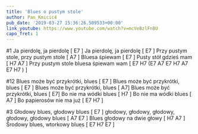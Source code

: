 ```yaml
---
title: 'Blues o pustym stole'
author: Pan_Kmicic4
pub_date: '2019-03-27 15:36:26.509533+00:00'
link_youtube: https://www.youtube.com/watch?v=mcVeBzlFnBU
capo_fret: 1
---
```


#1 
Ja pierdolę, ja pierdolę [ E7 ]
Ja pierdolę, ja pierdolę [ E7 ]
Przy pustym stole, przy pustym stole [ A7 ]
Bluesa śpiewam [ E7 ]
Pusty stół gdzieś mam [ H7 A7 ]
Przy pustym stole bluesa śpiewam wam [ E7 H7 (E7 A7 E7 H7 A7 E7 H7 ) ]

#12
Blues może być przykrótki, blues [ E7 ]
Blues może być przykrótki, blues [ E7 ]
Blues może być przykrótki, blues [ A7]
Blues może być przykrótki, blues [ E7]
Bo nie ma wódki blues [ H7 ]
Bo nie ma wódki blues [ A7 ]
Bo papierosów nie ma już [ E7 H7 ]

#3
Głodowy blues, głodowy blues [ E7 ]
głodowy, głodowy, głodowy, głodowy, głodowy blues [ A7 E7 ]
Blues głodowy na dwie głowy [ H7 A7 ]
Środowy blues, wtorkowy blues [ E7 H7 E7 ]